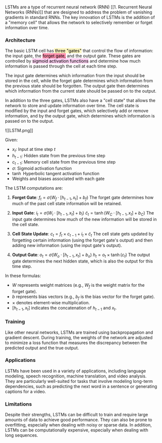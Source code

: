 LSTMs are a type of recurrent neural network (RNN) [[1. Recurrent Neural Networks (RNNs)]] that are designed to address the problem of vanishing gradients in standard RNNs. The key innovation of LSTMs is the addition of a "memory cell" that allows the network to selectively remember or forget information over time.

### Architecture

The basic LSTM cell has<mark style="background: #FFF3A3A6;"> three "gates"</mark> that control the flow of information: the input gate, the <mark style="background: #FF5582A6;">forget gate,</mark> and the output gate. These gates are controlled by <mark style="background: #FFB8EBA6;">sigmoid activation functions</mark> and determine how much information is passed through the cell at each time step.

The input gate determines which information from the input should be stored in the cell, while the forget gate determines which information from the previous state should be forgotten. The output gate then determines which information from the current state should be passed on to the output.

In addition to the three gates, LSTMs also have a "cell state" that allows the network to store and update information over time. The cell state is modified by the input and forget gates, which selectively add or remove information, and by the output gate, which determines which information is passed on to the output.

![[LSTM.png]]

Given:
- $x_t$: Input at time step $t$
- $h_{t-1}$: Hidden state from the previous time step
- $c_{t-1}$: Memory cell state from the previous time step
- $\sigma$: Sigmoid activation function
- $\tanh$ Hyperbolic tangent activation function
- Weights and biases associated with each gate

The LSTM computations are:

1. **Forget Gate**:
$f_t = \sigma(W_f \cdot [h_{t-1}, x_t] + b_f)$
The forget gate determines how much of the past cell state information will be retained.

2. **Input Gate**:
$i_t = \sigma(W_i \cdot [h_{t-1}, x_t] + b_i)$
$\tilde{c}_t = \tanh(W_C \cdot [h_{t-1}, x_t] + b_C)$
The input gate determines how much of the new information will be stored in the cell state.

3. **Cell State Update**:
$c_t = f_t \times c_{t-1} + i_t \times \tilde{c}_t$
The cell state gets updated by forgetting certain information (using the forget gate's output) and then adding new information (using the input gate's output).

4. **Output Gate**:
$o_t = \sigma(W_o \cdot [h_{t-1}, x_t] + b_o)$
$h_t = o_t \times \tanh(c_t)$
The output gate determines the next hidden state, which is also the output for this time step.

In these formulas:
- $W$ represents weight matrices (e.g., $W_f$  is the weight matrix for the forget gate).
- $b$ represents bias vectors (e.g., $b_f$ is the bias vector for the forget gate).
- $\times$  denotes element-wise multiplication.
- $[h_{t-1}, x_t]$ indicates the concatenation of $h_{t-1}$ and $x_t$.

### Training

Like other neural networks, LSTMs are trained using backpropagation and gradient descent. During training, the weights of the network are adjusted to minimize a loss function that measures the discrepancy between the predicted output and the true output.

### Applications

LSTMs have been used in a variety of applications, including language modeling, speech recognition, machine translation, and video analysis. They are particularly well-suited for tasks that involve modeling long-term dependencies, such as predicting the next word in a sentence or generating captions for a video.

### Limitations

Despite their strengths, LSTMs can be difficult to train and require large amounts of data to achieve good performance. They can also be prone to overfitting, especially when dealing with noisy or sparse data. In addition, LSTMs can be computationally expensive, especially when dealing with long sequences.
